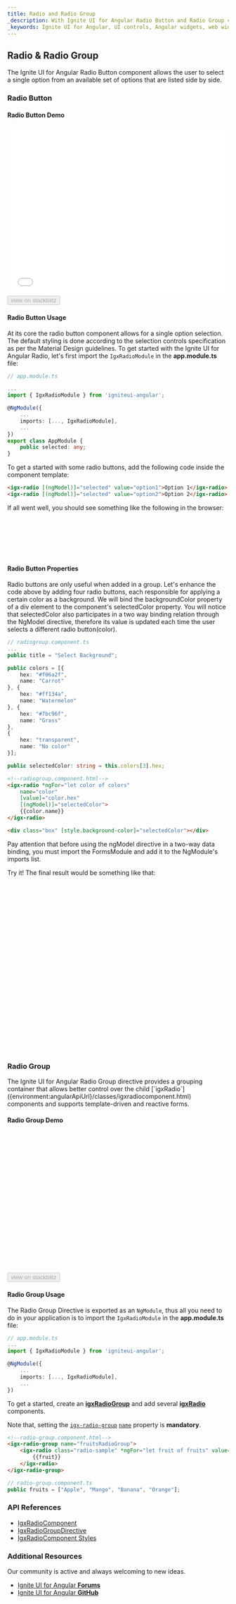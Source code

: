```yaml
---
title: Radio and Radio Group
_description: With Ignite UI for Angular Radio Button and Radio Group controls, developers can seamlessly present lists of options for users to select for better UI in template-driven and reactive forms.
_keywords: Ignite UI for Angular, UI controls, Angular widgets, web widgets, UI widgets, Angular, Native Angular Components Suite, Native Angular Controls, Native Angular Components Library, Angular Radio Button components, Angular Radio Button controls, Angular Radio Group component, Angular Radio Group control
---
```


## Radio & Radio Group
<p class="highlight">The Ignite UI for Angular Radio Button component allows the user to select a single option from an available set of options that are listed side by side.</p>
<div class="divider"></div>

### Radio Button

#### Radio Button Demo
<div class="sample-container loading" style="height: 384px">
    <iframe id="form-elements-sample-iframe" src='{environment:demosBaseUrl}/data-entries/radio-sample-2' width="100%" height="100%" seamless="" frameBorder="0" onload="onSampleIframeContentLoaded(this);"></iframe>
</div>
<div>
<button data-localize="stackblitz" disabled class="stackblitz-btn" data-iframe-id="form-elements-sample-iframe" data-demos-base-url="{environment:demosBaseUrl}">view on stackblitz</button>
</div>
<div class="divider--half"></div>

#### Radio Button Usage

At its core the radio button component allows for a single option selection. The default styling is done according to the selection controls specification as per the Material Design guidelines.
To get started with the Ignite UI for Angular Radio, let's first import the `IgxRadioModule` in the **app.module.ts** file:

```typescript
// app.module.ts

...
import { IgxRadioModule } from 'igniteui-angular';

@NgModule({
    ...
    imports: [..., IgxRadioModule],
    ...
})
export class AppModule {
    public selected: any;
}
```
To get a started with some radio buttons, add the following code inside the component template:

```html
<igx-radio [(ngModel)]="selected" value="option1">Option 1</igx-radio>
<igx-radio [(ngModel)]="selected" value="option2">Option 2</igx-radio>
```

If all went well, you should see something like the following in the browser:

<div class="sample-container loading" style="height: 88px">
    <iframe data-src='{environment:demosBaseUrl}/data-entries/radio-sample-1' width="100%" height="100%" seamless="" frameBorder="0" class="lazyload"></iframe>
</div>

#### Radio Button Properties
Radio buttons are only useful when added in a group. Let's enhance the code above by adding four radio buttons, each responsible for applying a certain color as a background. We will bind the backgroundColor property of a div element to the component's selectedColor property. You will notice that selectedColor also participates in a two way binding relation through the NgModel directive, therefore its value is updated each time the user selects a different radio button(color).

```typescript
// radiogroup.component.ts
...
public title = "Select Background";

public colors = [{
    hex: "#f06a2f",
    name: "Carrot"
}, {
    hex: "#ff134a",
    name: "Watermelon"
}, {
    hex: "#7bc96f",
    name: "Grass"
},
{
    hex: "transparent",
    name: "No color"
}];

public selectedColor: string = this.colors[3].hex;
```

```html
<!--radiogroup.component.html-->
<igx-radio *ngFor="let color of colors" 
    name="color" 
    [value]="color.hex" 
    [(ngModel)]="selectedColor">
    {{color.name}}
</igx-radio>

<div class="box" [style.background-color]="selectedColor"></div>
```

Pay attention that before using the ngModel directive in a two-way data binding, you must import the FormsModule and add it to the NgModule's imports list.

Try it! The final result would be something like that:

<div class="sample-container loading" style="height: 384px">
    <iframe data-src='{environment:demosBaseUrl}/data-entries/radio-sample-2' width="100%" height="100%" seamless="" frameBorder="0" class="lazyload"></iframe>
</div>

### Radio Group
<p class="highlight">The Ignite UI for Angular Radio Group directive provides a grouping container that allows better control over the child [`igxRadio`]({environment:angularApiUrl}/classes/igxradiocomponent.html) components and supports template-driven and reactive forms.</p>
<div class="divider"></div>

#### Radio Group Demo
<div class="sample-container loading" style="height: 320px">
    <iframe id="radio-group-sample-iframe" data-src='{environment:demosBaseUrl}/data-entries/radio-group-sample' width="100%" height="100%" seamless="" frameBorder="0" class="lazyload"></iframe>
</div>
<div>
<button data-localize="stackblitz" disabled class="stackblitz-btn" data-iframe-id="radio-group-sample-iframe" data-demos-base-url="{environment:demosBaseUrl}">view on stackblitz</button>
</div>
<div class="divider--half"></div>

#### Radio Group Usage

The Radio Group Directive is exported as an `NgModule`, thus all you need to do in your application is to import the `IgxRadioModule` in the **app.module.ts** file:

```typescript
// app.module.ts
...
import { IgxRadioModule } from 'igniteui-angular';

@NgModule({
    ...
    imports: [..., IgxRadioModule],
    ...
})
```
To get a started, create an [**igxRadioGroup**]({environment:angularApiUrl}/classes/igxradiogroupdirective.html) and add several [**igxRadio**]({environment:angularApiUrl}/classes/igxradiocomponent.html) components. 

Note that, setting the [`igx-radio-group`]({environment:angularApiUrl}/classes/igxradiogroupdirective.html) [`name`]({environment:angularApiUrl}/classes/igxradiogroupdirective.html#name) property is **mandatory**.

```html
<!--radio-group.component.html-->
<igx-radio-group name="fruitsRadioGroup">
    <igx-radio class="radio-sample" *ngFor="let fruit of fruits" value="{{fruit}}">
        {{fruit}}
    </igx-radio>
</igx-radio-group>
```

```typescript
// radio-group.component.ts
public fruits = ["Apple", "Mango", "Banana", "Orange"];
```

### API References
<div class="divider--half"></div>

* [IgxRadioComponent]({environment:angularApiUrl}/classes/igxradiocomponent.html)
* [IgxRadioGroupDirective]({environment:angularApiUrl}/classes/igxradiogroupdirective.html)
* [IgxRadioComponent Styles]({environment:sassApiUrl}/index.html#function-igx-radio-theme)

### Additional Resources
<div class="divider--half"></div>

Our community is active and always welcoming to new ideas.

* [Ignite UI for Angular **Forums**](https://www.infragistics.com/community/forums/f/ignite-ui-for-angular)
* [Ignite UI for Angular **GitHub**](https://github.com/IgniteUI/igniteui-angular)
